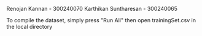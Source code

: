 Renojan Kannan - 300240070
Karthikan Suntharesan - 300240065

To compile the dataset, simply press "Run All" then open trainingSet.csv in the local directory